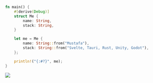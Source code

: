 ```rust
fn main() {
    #[derive(Debug)]
    struct Me {
        name: String,
        stack: String,
    }

    let me = Me {
        name: String::from("Mustafa"),
        stack: String::from("Svelte, Tauri, Rust, Unity, Godot"),
    };

    println!("{:#?}", me);
}
```

<div>
    <img src="https://github-readme-stats.vercel.app/api?username=akinmustafa&show_icons=true&hide_border=true&hide_title=true&include_all_commits=true&count_private=false&theme=great-gatsby&border_radius=8" style="margin-bottom: 20px;" />
</div>
